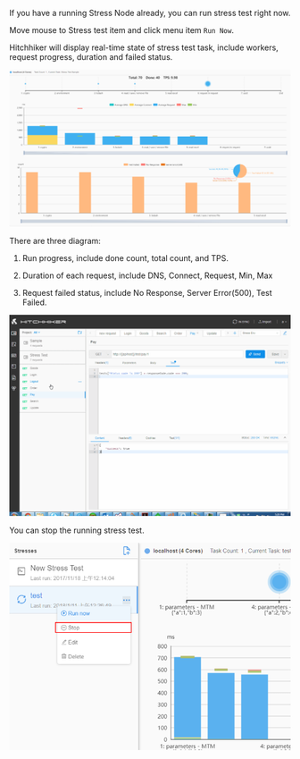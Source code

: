 If you have a running Stress Node already, you can run stress test right now.

Move mouse to Stress test item and click menu item `Run Now`.

Hitchhiker will display real-time state of stress test task, include workers, request progress, duration and failed status. 

![](https://raw.githubusercontent.com/brookshi/images/master/Hitchhiker/stress/stress_run.png)

There are three diagram:

1. Run progress, include done count, total count, and TPS.

2. Duration of each request, include DNS, Connect, Request, Min, Max

3. Request failed status, include No Response, Server Error(500), Test Failed.

![](https://raw.githubusercontent.com/brookshi/images/master/Hitchhiker/stresstest.gif)

You can stop the running stress test.

![](https://raw.githubusercontent.com/brookshi/images/master/Hitchhiker/stress/stop.png)
